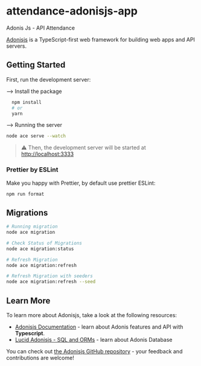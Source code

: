 # attendance-adonisjs-app

Adonis Js - API Attendance

[Adonisjs](https://adonisjs.com/) is a TypeScript-first web framework for building web apps and API servers.

## Getting Started

First, run the development server:

--> Install the package

```bash
  npm install
  # or
  yarn
```

--> Running the server

```bash
node ace serve --watch
```

> ⚠ Then, the development server will be started at [http://localhost:3333](http://localhost:3333)


### Prettier by ESLint
Make you happy with Prettier, by default use prettier ESLint:

```bash
npm run format
```

## Migrations

```bash
# Running migration
node ace migration
```
```bash
# Check Status of Migrations
node ace migration:status
```
```bash
# Refresh Migration
node ace migration:refresh
```
```bash
# Refresh Migration with seeders
node ace migration:refresh --seed
```



## Learn More

To learn more about Adonisjs, take a look at the following resources:
- [Adonisjs Documentation](https://docs.adonisjs.com/guides/introduction) - learn about Adonis features and API with **Typescript**.
- [Lucid Adonisjs - SQL and ORMs](https://lucid.adonisjs.com/docs/introduction) - learn about Adonis Database

You can check out [the Adonisjs GitHub repository](https://github.com/adonisjs/core) - your feedback and contributions are welcome!
